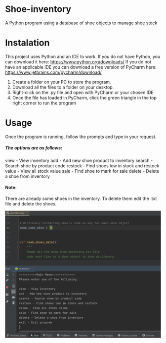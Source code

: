 # Shoe-inventory
A Python program using a database of shoe objects to manage shoe stock

# Instalation

This project uses Python and an IDE to work.
If you do not have Python, you can download it here: https://www.python.org/downloads/
If you do not have an applicable IDE you can download a free version of PyCharm here: https://www.jetbrains.com/pycharm/download/

1. Create a folder on your PC to store the program.
2. Download all the files to a folder on your desktop.
3. Right-click on the .py file and open with PyCharm or your chosen IDE
4. Once the file has loaded in PyCharm, click the green triangle in the top right corner to run the program

# Usage

Once the program is running, follow the prompts and type in your request.

##### The options are as follows:
view - View inventory
add - Add new shoe product to inventory
search - Search shoe by product code
restock - Find shoes low in stock and restock
value - View all stock value
sale - Find shoe to mark for sale
delete - Delete a shoe from inventory

#### Note:
There are already some shoes in the inventory.
To delete them edit the .txt file and delete the shoes.

![Screenshot](assets/images/Screenshot.png)
